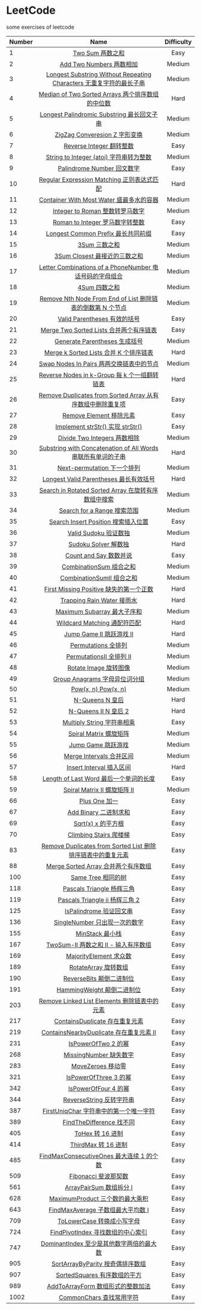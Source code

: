# LeetCode

some exercises of leetcode

| Number |                                                                                           Name                                                                                           | Difficulty |
| ------ | :--------------------------------------------------------------------------------------------------------------------------------------------------------------------------------------: | :--------: |
| 1      |                                             [Two Sum 两数之和](https://github.com/kaisa911/LeetCode/blob/master/Thinkings/Easy/1-TwoSum.md)                                              |    Easy    |
| 2      |                                     [Add Two Numbers 两数相加](https://github.com/kaisa911/LeetCode/blob/master/Thinkings/Medium/2-AddTwoNumbers.md)                                     |   Medium   |
| 3      | [Longest Substring Without Repeating Characters 无重复字符的最长子串](https://github.com/kaisa911/LeetCode/blob/master/Thinkings/Medium/3-LongestSubstringWithoutRepeatingCharacters.md) |   Medium   |
| 4      |                     [Median of Two Sorted Arrays 两个排序数组的中位数](https://github.com/kaisa911/LeetCode/blob/master/Thinkings/Hard/4-MedianofTwoSortedArrays.md)                     |    Hard    |
| 5      |                     [Longest Palindromic Substring 最长回文子串](https://github.com/kaisa911/LeetCode/blob/master/Thinkings/Medium/5-LongestPalindromicSubstring.md)                     |   Medium   |
| 6      |                                [ZigZag Converesion Z 字形变换](https://github.com/kaisa911/LeetCode/blob/master/Solutions/Medium/6-ZigZagConveresion.js)                                 |   Medium   |
| 7      |                                     [Reverse Integer 翻转整数](https://github.com/kaisa911/LeetCode/blob/master/Solutions/Easy/7-ReverseInteger.js)                                      |    Easy    |
| 8      |                            [String to Integer (atoi) 字符串转为整数](https://github.com/kaisa911/LeetCode/blob/master/Solutions/Medium/8-StringtoInteger.js)                             |   Medium   |
| 9      |                                   [Palindrome Number 回文数字](https://github.com/kaisa911/LeetCode/blob/master/Solutions/Easy/9-PalindromeNumber.js)                                    |    Easy    |
| 10     |                      [Regular Expression Matching 正则表达式匹配](https://github.com/kaisa911/LeetCode/blob/master/Solutions/Hard/10-RegularExpressionMatching.js)                       |    Hard    |
| 11     |                        [Container With Most Water 盛最多水的容器](https://github.com/kaisa911/LeetCode/blob/master/Solutions/Medium/11-ContainerWithMostWater.js)                        |   Medium   |
| 12     |                                [Integer to Roman 整数转罗马数字](https://github.com/kaisa911/LeetCode/blob/master/Solutions/Medium/12-IntegertoRoman.js)                                 |   Medium   |
| 13     |                                 [Roman to Integer 罗马数字转整数](https://github.com/kaisa911/LeetCode/blob/master/Solutions/Easy/13-RomantoInteger.js)                                  |    Easy    |
| 14     |                             [Longest Common Prefix 最长共同前缀](https://github.com/kaisa911/LeetCode/blob/master/Solutions/Easy/14-LongestCommonPrefix.js)                              |    Easy    |
| 15     |                                              [3Sum 三数之和](https://github.com/kaisa911/LeetCode/blob/master/Solutions/Medium/15-3Sum.js)                                               |   Medium   |
| 16     |                                   [3Sum Closest 最接近的三数之和](https://github.com/kaisa911/LeetCode/blob/master/Solutions/Medium/16-3SumClosest.js)                                   |   Medium   |
| 17     |           [Letter Combinations of a PhoneNumber 电话号码的字母组合](https://github.com/kaisa911/LeetCode/blob/master/Solutions/Medium/17-LetterCombinationsofaPhoneNumber.js)            |   Medium   |
| 18     |                                              [4Sum 四数之和](https://github.com/kaisa911/LeetCode/blob/master/Solutions/Medium/18-4Sum.js)                                               |   Medium   |
| 19     |             [Remove Nth Node From End of List 删除链表的倒数第 N 个节点](https://github.com/kaisa911/LeetCode/blob/master/Solutions/Medium/19-RemoveNthNodeFromEndofList.js)             |   Medium   |
| 20     |                                  [Valid Parentheses 有效的括号](https://github.com/kaisa911/LeetCode/blob/master/Solutions/Easy/20-ValidParentheses.js)                                  |    Easy    |
| 21     |                           [Merge Two Sorted Lists 合并两个有序链表](https://github.com/kaisa911/LeetCode/blob/master/Solutions/Easy/21-MergeTwoSortedLists.js)                           |    Easy    |
| 22     |                               [Generate Parentheses 生成括号](https://github.com/kaisa911/LeetCode/blob/master/Solutions/Medium/22-GenerateParentheses.js)                               |   Medium   |
| 23     |                            [Merge k Sorted Lists 合并 K 个排序链表](https://github.com/kaisa911/LeetCode/blob/master/Solutions/Hard/23-MergekSortedLists.js)                             |    Hard    |
| 24     |                           [Swap Nodes In Pairs 两两交换链表中的节点](https://github.com/kaisa911/LeetCode/blob/master/Solutions/Medium/24-SwapNodesInPairs.js)                           |   Medium   |
| 25     |                       [Reverse Nodes in k-Group 每 k 个一组翻转链表](https://github.com/kaisa911/LeetCode/blob/master/Solutions/Hard/25-ReverseNodesInk-Group.js)                        |    Hard    |
| 26     |           [Remove Duplicates from Sorted Array 从有序数组中删除重复项](https://github.com/kaisa911/LeetCode/blob/master/Solutions/Easy/26-RemoveDuplicatesfromSortedArray.js)            |    Easy    |
| 27     |                                      [Remove Element 移除元素](https://github.com/kaisa911/LeetCode/blob/master/Solutions/Easy/27-RemoveElement.js)                                      |    Easy    |
| 28     |                                [Implement strStr() 实现 strStr()](https://github.com/kaisa911/LeetCode/blob/master/Solutions/Easy/28-ImplementstrStr.js)                                 |    Easy    |
| 29     |                                [Divide Two Integers 两数相除](https://github.com/kaisa911/LeetCode/blob/master/Solutions/Medium/29-DivideTwoIntegers.js)                                 |   Medium   |
| 30     |        [Substring with Concatenation of All Words 串联所有单词的子串](https://github.com/kaisa911/LeetCode/blob/master/Solutions/Hard/30-SubstringwithConcatenationofAllWords.js)        |    Hard    |
| 31     |                                 [Next-permutation 下一个排列](https://github.com/kaisa911/LeetCode/blob/master/Solutions/Medium/31-Next-permutation.js)                                  |   Medium   |
| 32     |                         [Longest Valid Parentheses 最长有效括号](https://github.com/kaisa911/LeetCode/blob/master/Solutions/Hard/32-LongestValidParentheses.js)                          |    Hard    |
| 33     |                [Search in Rotated Sorted Array 在旋转有序数组中搜索](https://github.com/kaisa911/LeetCode/blob/master/Solutions/Medium/33-SearchinRotatedSortedArray.js)                 |   Medium   |
| 34     |                                  [Search for a Range 搜索范围](https://github.com/kaisa911/LeetCode/blob/master/Solutions/Medium/34-SearchforaRange.js)                                  |   Medium   |
| 35     |                            [Search Insert Position 搜索插入位置](https://github.com/kaisa911/LeetCode/blob/master/Solutions/Easy/35-SearchInsertPosition.js)                             |    Easy    |
| 36     |                                       [Valid Sudoku 验证数独](https://github.com/kaisa911/LeetCode/blob/master/Solutions/Medium/36-ValidSudoku.js)                                       |   Medium   |
| 37     |                                        [Sudoku Solver 解数独](https://github.com/kaisa911/LeetCode/blob/master/Solutions/Hard/37-SudokuSolver.js)                                        |    Hard    |
| 38     |                                       [Count and Say 数数并说](https://github.com/kaisa911/LeetCode/blob/master/Solutions/Easy/38-CountandSay.js)                                        |    Easy    |
| 39     |                                    [CombinationSum 组合之和](https://github.com/kaisa911/LeetCode/blob/master/Solutions/Medium/39-CombinationSum.js)                                     |   Medium   |
| 40     |                                  [CombinationSumII 组合之和](https://github.com/kaisa911/LeetCode/blob/master/Solutions/Medium/40-CombinationSumII.js)                                   |   Medium   |
| 41     |                          [First Missing Positive 缺失的第一个正数](https://github.com/kaisa911/LeetCode/blob/master/Solutions/Hard/41-FirstMissingPositive.js)                           |    Hard    |
| 42     |                                  [Trapping Rain Water 接雨水](https://github.com/kaisa911/LeetCode/blob/master/Solutions/Hard/42-TrappingRainWater.js)                                   |    Hard    |
| 43     |                                  [Maximum Subarray 最大子序和](https://github.com/kaisa911/LeetCode/blob/master/Solutions/Medium/43-MaximumSubarray.js)                                  |   Medium   |
| 44     |                                  [Wildcard Matching 通配符匹配](https://github.com/kaisa911/LeetCode/blob/master/Solutions/Hard/44-WildcardMatching.js)                                  |    Hard    |
| 45     |                                       [Jump Game II 跳跃游戏 II](https://github.com/kaisa911/LeetCode/blob/master/Solutions/Hard/45-JumpGameII.js)                                       |    Hard    |
| 46     |                                       [Permutations 全排列](https://github.com/kaisa911/LeetCode/blob/master/Solutions/Medium/46-Permutations.js)                                        |   Medium   |
| 47     |                                    [PermutationsII 全排列 II](https://github.com/kaisa911/LeetCode/blob/master/Solutions/Medium/47-PermutationsII.js)                                    |   Medium   |
| 48     |                                       [Rotate Image 旋转图像](https://github.com/kaisa911/LeetCode/blob/master/Solutions/Medium/48-RotateImage.js)                                       |   Medium   |
| 49     |                                  [Group Anagrams 字母异位词分组](https://github.com/kaisa911/LeetCode/blob/master/Solutions/Medium/49-GroupAnagrams.js)                                  |   Medium   |
| 50     |                                            [Pow(x, n) Pow(x, n)](https://github.com/kaisa911/LeetCode/blob/master/Solutions/Medium/50-Pow.js)                                            |   Medium   |
| 51     |                                            [N-Queens N 皇后](https://github.com/kaisa911/LeetCode/blob/master/Solutions/Hard/51-N-Queens.js)                                             |    Hard    |
| 52     |                                         [N-Queens II N 皇后 2](https://github.com/kaisa911/LeetCode/blob/master/Solutions/Hard/52-N-QueensII.js)                                         |    Hard    |
| 53     |                                   [Multiply String 字符串相乘](https://github.com/kaisa911/LeetCode/blob/master/Solutions/Medium/53-MultiplyString.js)                                   |    Easy    |
| 54     |                                      [Spiral Matrix 螺旋矩阵](https://github.com/kaisa911/LeetCode/blob/master/Solutions/Medium/54-SpiralMatrix.js)                                      |   Medium   |
| 55     |                                          [Jump Game 跳跃游戏](https://github.com/kaisa911/LeetCode/blob/master/Solutions/Medium/55-JumpGame.js)                                          |   Medium   |
| 56     |                                    [Merge Intervals 合并区间](https://github.com/kaisa911/LeetCode/blob/master/Solutions/Medium/56-MergeIntervals.js)                                    |   Medium   |
| 57     |                                     [Insert Interval 插入区间](https://github.com/kaisa911/LeetCode/blob/master/Solutions/Hard/57-InsertInterval.js)                                     |    Hard    |
| 58     |                             [Length of Last Word 最后一个单词的长度](https://github.com/kaisa911/LeetCode/blob/master/Solutions/Easy/58-LengthofLastWord.js)                             |    Easy    |
| 59     |                                  [Spiral Matrix II 螺旋矩阵 II](https://github.com/kaisa911/LeetCode/blob/master/Solutions/Medium/59-SpiralMatrixII.js)                                  |   Medium   |
| 66     |                                              [Plus One 加一](https://github.com/kaisa911/LeetCode/blob/master/Solutions/Easy/66-PlusOne.js)                                              |    Easy    |
| 67     |                                         [Add Binary 二进制求和](https://github.com/kaisa911/LeetCode/blob/master/Solutions/Easy/67-AddBinary.js)                                         |    Easy    |
| 69     |                                             [Sqrt(x) x 的平方根](https://github.com/kaisa911/LeetCode/blob/master/Solutions/Easy/69-Sqrt.js)                                             |    Easy    |
| 70     |                                      [Climbing Stairs 爬楼梯](https://github.com/kaisa911/LeetCode/blob/master/Solutions/Easy/70-ClimbingStairs.js)                                      |    Easy    |
| 83     |           [Remove Duplicates from Sorted List 删除排序链表中的重复元素](https://github.com/kaisa911/LeetCode/blob/master/Solutions/Easy/83-RemoveDuplicatesfromSortedList.js)            |    Easy    |
| 88     |                              [Merge Sorted Array 合并两个有序数组](https://github.com/kaisa911/LeetCode/blob/master/Solutions/Easy/88-MergeSortedArray.js)                               |    Easy    |
| 100    |                                          [Same Tree 相同的树](https://github.com/kaisa911/LeetCode/blob/master/Solutions/Easy/100-SameTree.js)                                           |    Easy    |
| 118    |                                   [Pascals Triangle 杨辉三角](https://github.com/kaisa911/LeetCode/blob/master/Solutions/Easy/118-PascalsTriangle.js)                                    |    Easy    |
| 119    |                                [Pascals Triangle ii 杨辉三角 2](https://github.com/kaisa911/LeetCode/blob/master/Solutions/Easy/119-PascalsTriangleii.js)                                |    Easy    |
| 125    |                                      [IsPalindrome 验证回文串](https://github.com/kaisa911/LeetCode/blob/master/Solutions/Easy/125-isPalindrome.js)                                      |    Easy    |
| 136    |                                   [SingleNumber 只出现一次的数字](https://github.com/kaisa911/LeetCode/blob/master/Solutions/Easy/136-singleNumber.js)                                   |    Easy    |
| 155    |                                            [MinStack 最小栈](https://github.com/kaisa911/LeetCode/blob/master/Solutions/Easy/155-MinStack.js)                                            |    Easy    |
| 167    |                                 [TwoSum-II 两数之和 II - 输入有序数组](https://github.com/kaisa911/LeetCode/blob/master/Solutions/Easy/167-TwoSumII.js)                                  |    Easy    |
| 169    |                                     [MajorityElement 求众数](https://github.com/kaisa911/LeetCode/blob/master/Solutions/Easy/169-majorityElement.js)                                     |    Easy    |
| 189    |                                        [RotateArray 旋转数组](https://github.com/kaisa911/LeetCode/blob/master/Solutions/Easy/189-rotateArray.js)                                        |    Easy    |
| 190    |                                      [ReverseBits 颠倒二进制位](https://github.com/kaisa911/LeetCode/blob/master/Solutions/Easy/190-reverseBits.js)                                      |    Easy    |
| 191    |                                    [HammingWeight 颠倒二进制位](https://github.com/kaisa911/LeetCode/blob/master/Solutions/Easy/191-hammingWeight.js)                                    |    Easy    |
| 203    |                     [Remove Linked List Elements 删除链表中的元素](https://github.com/kaisa911/LeetCode/blob/master/Solutions/Easy/203-RemoveLinkedListElements.js)                      |    Easy    |
| 217    |                                [ContainsDuplicate 存在重复元素](https://github.com/kaisa911/LeetCode/blob/master/Solutions/Easy/217-containsDuplicate.js)                                |    Easy    |
| 219    |                        [ContainsNearbyDuplicate 存在重复元素 II](https://github.com/kaisa911/LeetCode/blob/master/Solutions/Easy/219-containsNearbyDuplicate.js)                         |    Easy    |
| 231    |                                        [IsPowerOfTwo 2 的幂](https://github.com/kaisa911/LeetCode/blob/master/Solutions/Easy/231-isPowerOfTwo.js)                                        |    Easy    |
| 268    |                                      [MissingNumber 缺失数字](https://github.com/kaisa911/LeetCode/blob/master/Solutions/Easy/268-missingNumber.js)                                      |    Easy    |
| 283    |                                          [MoveZeroes 移动零](https://github.com/kaisa911/LeetCode/blob/master/Solutions/Easy/283-moveZeroes.js)                                          |    Easy    |
| 321    |                                      [IsPowerOfThree 3 的幂](https://github.com/kaisa911/LeetCode/blob/master/Solutions/Easy/321-isPowerOfThree.js)                                      |    Easy    |
| 342    |                                       [IsPowerOfFour 4 的幂](https://github.com/kaisa911/LeetCode/blob/master/Solutions/Easy/342-isPowerOfFour.js)                                       |    Easy    |
| 344    |                                     [ReverseString 反转字符串](https://github.com/kaisa911/LeetCode/blob/master/Solutions/Easy/344-reverseString.js)                                     |    Easy    |
| 387    |                              [FirstUniqChar 字符串中的第一个唯一字符](https://github.com/kaisa911/LeetCode/blob/master/Solutions/Easy/387-firstUniqChar.js)                              |    Easy    |
| 389    |                                   [FindTheDifference 找不同](https://github.com/kaisa911/LeetCode/blob/master/Solutions/Easy/389-findTheDifference.js)                                   |    Easy    |
| 405    |                                             [ToHex 转 16 进制](https://github.com/kaisa911/LeetCode/blob/master/Solutions/Easy/405-ToHex.js)                                             |    Easy    |
| 414    |                                          [ThirdMax 转 16 进制](https://github.com/kaisa911/LeetCode/blob/master/Solutions/Easy/414-thirdMax.js)                                          |    Easy    |
| 485    |                        [FindMaxConsecutiveOnes 最大连续 1 的个数](https://github.com/kaisa911/LeetCode/blob/master/Solutions/Easy/485-findMaxConsecutiveOnes.js)                         |    Easy    |
| 509    |                                         [Fibonacci 斐波那契数](https://github.com/kaisa911/LeetCode/blob/master/Solutions/Easy/509-Fibonacci.js)                                         |    Easy    |
| 561    |                                      [ArrayPairSum 数组拆分 I](https://github.com/kaisa911/LeetCode/blob/master/Solutions/Easy/561-arrayPairSum.js)                                      |    Easy    |
| 628    |                                 [MaximumProduct 三个数的最大乘积](https://github.com/kaisa911/LeetCode/blob/master/Solutions/Easy/628-maximumProduct.js)                                 |    Easy    |
| 643    |                                [FindMaxAverage 子数组最大平均数 I](https://github.com/kaisa911/LeetCode/blob/master/Solutions/Easy/643-findMaxAverage.js)                                |    Easy    |
| 709    |                                     [ToLowerCase 转换成小写字母](https://github.com/kaisa911/LeetCode/blob/master/Solutions/Easy/709-toLowerCase.js)                                     |    Easy    |
| 724    |                                [FindPivotIndex 寻找数组的中心索引](https://github.com/kaisa911/LeetCode/blob/master/Solutions/Easy/724-FindPivotIndex.js)                                |    Easy    |
| 747    |                             [DominantIndex 至少是其他数字两倍的最大数](https://github.com/kaisa911/LeetCode/blob/master/Solutions/Easy/747-dominantIndex.js)                             |    Easy    |
| 905    |                               [SortArrayByParity 按奇偶排序数组](https://github.com/kaisa911/LeetCode/blob/master/Solutions/Easy/905-sortArrayByParity.js)                               |    Easy    |
| 907    |                                   [SortedSquares 有序数组的平方](https://github.com/kaisa911/LeetCode/blob/master/Solutions/Easy/907-sortedSquares.js)                                   |    Easy    |
| 989    |                                [AddToArrayForm 数组形式的整数加法](https://github.com/kaisa911/LeetCode/blob/master/Solutions/Easy/989-addToArrayForm.js)                                |    Easy    |
| 1002   |                                     [CommonChars 查找常用字符](https://github.com/kaisa911/LeetCode/blob/master/Solutions/Easy/1002-commonChars.js)                                      |    Easy    |
